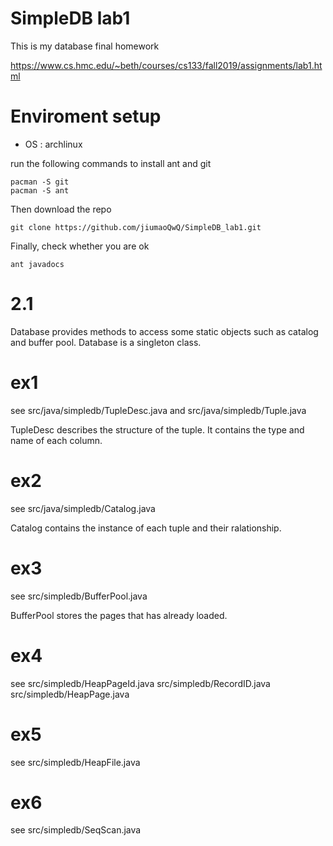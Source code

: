 # SimpleDB lab1

This is my database final homework

https://www.cs.hmc.edu/~beth/courses/cs133/fall2019/assignments/lab1.html

# Enviroment setup

- OS : archlinux

run the following commands to install ant and git
~~~
pacman -S git
pacman -S ant
~~~

Then download the repo
~~~
git clone https://github.com/jiumaoQwQ/SimpleDB_lab1.git
~~~

Finally, check whether you are ok
~~~
ant javadocs
~~~

# 2.1

Database provides methods to access some static objects such as catalog and buffer pool. Database is a singleton class.

# ex1
see src/java/simpledb/TupleDesc.java and src/java/simpledb/Tuple.java

TupleDesc describes the structure of the tuple. It contains the type and name of each column.
# ex2
see src/java/simpledb/Catalog.java

Catalog contains the instance of each tuple and their ralationship.
# ex3
see src/simpledb/BufferPool.java

BufferPool stores the pages that has already loaded.
# ex4
see src/simpledb/HeapPageId.java
src/simpledb/RecordID.java
src/simpledb/HeapPage.java
# ex5
see src/simpledb/HeapFile.java
# ex6
see src/simpledb/SeqScan.java

